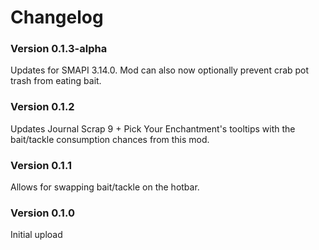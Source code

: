 ﻿Changelog
===============

### Version 0.1.3-alpha

Updates for SMAPI 3.14.0. Mod can also now optionally prevent crab pot trash from eating bait.

### Version 0.1.2

Updates Journal Scrap 9 + Pick Your Enchantment's tooltips with the bait/tackle consumption chances from this mod.

### Version 0.1.1

Allows for swapping bait/tackle on the hotbar.

### Version 0.1.0

Initial upload